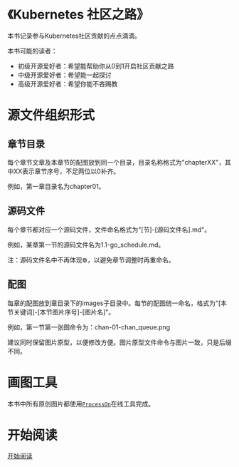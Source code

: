 # 《Kubernetes 社区之路》
本书记录参与Kubernetes社区贡献的点点滴滴。

本书可能的读者：
- 初级开源爱好者：希望能帮助你从0到1开启社区贡献之路
- 中级开源爱好者：希望能一起探讨
- 高级开源爱好者：希望你能不吝赐教

# 源文件组织形式
## 章节目录
每个章节文章及本章节的配图放到同一个目录，目录名称格式为"chapterXX"，其中XX表示章节序号，不足两位以0补齐。

例如，第一章目录名为chapter01。

## 源码文件
每个章节都对应一个源码文件，文件命名格式为"[节]-[源码文件名].md"。

例如，某章第一节的源码文件名为1.1-go_schedule.md。

注：源码文件名中不再体现`章`，以避免章节调整时再重命名。

## 配图
每章的配图放到章目录下的images子目录中。每节的配图统一命名，格式为"[本节关键词]-[本节图片序号]-[图片名]"。

例如，第一节第一张图命令为：chan-01-chan_queue.png

建议同时保留图片原型，以便修改方便。图片原型文件命令与图片一致，只是后缀不同。

# 画图工具
本书中所有原创图片都使用[`ProcessOn`](https://www.processon.com/i/5ba9b549e4b075b9fe553d20)在线工具完成。


# 开始阅读
[开始阅读](https://rainbowmango.gitbook.io/go/)